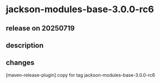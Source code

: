 # jackson-modules-base-3.0.0-rc6

## release on 20250719

## description

## changes

[maven-release-plugin] copy for tag jackson-modules-base-3.0.0-rc6

